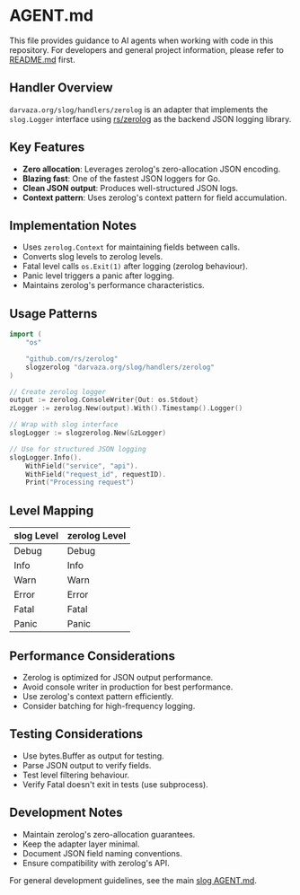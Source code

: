 # AGENT.md

This file provides guidance to AI agents when working with code in this
repository. For developers and general project information, please refer to
[README.md](README.md) first.

## Handler Overview

`darvaza.org/slog/handlers/zerolog` is an adapter that implements the
`slog.Logger` interface using [rs/zerolog](https://github.com/rs/zerolog) as
the backend JSON logging library.

## Key Features

- **Zero allocation**: Leverages zerolog's zero-allocation JSON encoding.
- **Blazing fast**: One of the fastest JSON loggers for Go.
- **Clean JSON output**: Produces well-structured JSON logs.
- **Context pattern**: Uses zerolog's context pattern for field accumulation.

## Implementation Notes

- Uses `zerolog.Context` for maintaining fields between calls.
- Converts slog levels to zerolog levels.
- Fatal level calls `os.Exit(1)` after logging (zerolog behaviour).
- Panic level triggers a panic after logging.
- Maintains zerolog's performance characteristics.

## Usage Patterns

```go
import (
    "os"

    "github.com/rs/zerolog"
    slogzerolog "darvaza.org/slog/handlers/zerolog"
)

// Create zerolog logger
output := zerolog.ConsoleWriter{Out: os.Stdout}
zLogger := zerolog.New(output).With().Timestamp().Logger()

// Wrap with slog interface
slogLogger := slogzerolog.New(&zLogger)

// Use for structured JSON logging
slogLogger.Info().
    WithField("service", "api").
    WithField("request_id", requestID).
    Print("Processing request")
```

## Level Mapping

| slog Level | zerolog Level |
|------------|---------------|
| Debug      | Debug         |
| Info       | Info          |
| Warn       | Warn          |
| Error      | Error         |
| Fatal      | Fatal         |
| Panic      | Panic         |

## Performance Considerations

- Zerolog is optimized for JSON output performance.
- Avoid console writer in production for best performance.
- Use zerolog's context pattern efficiently.
- Consider batching for high-frequency logging.

## Testing Considerations

- Use bytes.Buffer as output for testing.
- Parse JSON output to verify fields.
- Test level filtering behaviour.
- Verify Fatal doesn't exit in tests (use subprocess).

## Development Notes

- Maintain zerolog's zero-allocation guarantees.
- Keep the adapter layer minimal.
- Document JSON field naming conventions.
- Ensure compatibility with zerolog's API.

For general development guidelines, see the main
[slog AGENT.md](../../AGENT.md).
